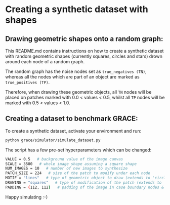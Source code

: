 # Creating a synthetic dataset with shapes

## Drawing geometric shapes onto a random graph:

This README.md contains instructions on how to create a synthetic dataset with random geometric shapes (currently squares, circles and stars) drown around each node of a random graph.

The random graph has the noise nodes set as `true_negatives (TN)`, whereas all the nodes which are part of an object are marked as `true_positives (TP)`.

Therefore, when drawing these geometric objects, all `TN` nodes will be placed on patches marked with 0.0 < values < 0.5, whilst all `TP` nodes will be marked with 0.5 < values < 1.0.


## Creating a dataset to benchmark GRACE:

To create a synthetic dataset, activate your environment and run:

```sh
python grace/simulator/simulate_dataset.py
```

The script has a few pre-set hyperparameters which can be changed:

```sh
VALUE = 0.5   # background value of the image canvas
SCALE = 3500   # whole image shape assuming a square shape
NUM_IMAGES = 10   # number of new images to synthesize
PATCH_SIZE = 224   # size of the patch to modify under each node
MOTIF = "lines"   # type of geometric object to draw (extends to 'circles', 'curves', 'spiral' or 'mixed')
DRAWING = "squares"   # type of modification of the patch (extends to 'circles' or 'stars')
PADDING = (112, 112)   # padding of the image in case boundary nodes & their patches need to be modified, too - otherwise nodes lying too close to the boundary will be left untouched
```

Happy simulating :-)

